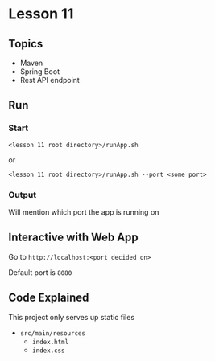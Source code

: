 # Lesson 11

## Topics
- Maven
- Spring Boot
- Rest API endpoint

## Run

### Start

```
<lesson 11 root directory>/runApp.sh
```

or

```
<lesson 11 root directory>/runApp.sh --port <some port>
```

### Output
Will mention which port the app is running on 


## Interactive with Web App

Go to `http://localhost:<port decided on>`

Default port is `8080`

## Code Explained

This project only serves up static files
- `src/main/resources`
    - `index.html`
    - `index.css`
    
    
